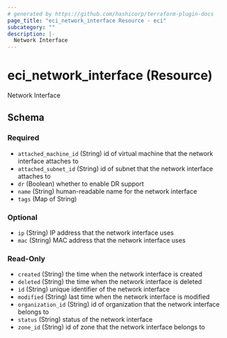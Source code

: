 ```yaml
---
# generated by https://github.com/hashicorp/terraform-plugin-docs
page_title: "eci_network_interface Resource - eci"
subcategory: ""
description: |-
  Network Interface
---
```


# eci_network_interface (Resource)

Network Interface



<!-- schema generated by tfplugindocs -->
## Schema

### Required

- `attached_machine_id` (String) id of virtual machine that the network interface attaches to
- `attached_subnet_id` (String) id of subnet that the network interface attaches to
- `dr` (Boolean) whether to enable DR support
- `name` (String) human-readable name for the network interface
- `tags` (Map of String)

### Optional

- `ip` (String) IP address that the network interface uses
- `mac` (String) MAC address that the network interface uses

### Read-Only

- `created` (String) the time when the network interface is created
- `deleted` (String) the time when the network interface is deleted
- `id` (String) unique identifier of the network interface
- `modified` (String) last time when the network interface is modified
- `organization_id` (String) id of organization that the network interface belongs to
- `status` (String) status of the network interface
- `zone_id` (String) id of zone that the network interface belongs to
